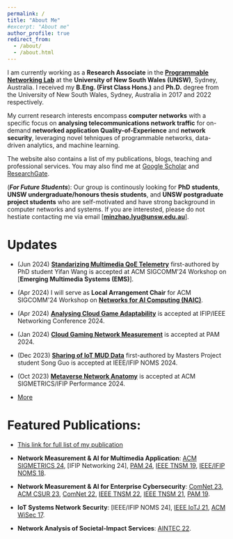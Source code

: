 ```yaml
---
permalink: /
title: "About Me"
#excerpt: "About me"
author_profile: true
redirect_from: 
  - /about/
  - /about.html
---
```


I am currently working as a **Research Associate** in the [**Programmable Networking Lab**](https://www.capabilities.unsw.edu.au/software-defined-networking-cyber-intelligence) at the **University of New South Wales (UNSW)**, Sydney, Australia.
I received my **B.Eng. (First Class Hons.)** and **Ph.D.** degree from the University of New South Wales, Sydney, Australia in 2017 and 2022 respectively. 

My current research interests encompass **computer networks** with a specific focus on **analysing telecommunications network traffic** for on-demand **networked application Quality-of-Experience** and **network security**, leveraging novel tehniques of programmable networks, data-driven analytics, and machine learning.


The website also contains a list of my publications, blogs, teaching and professional services. You may also find me at [Google Scholar](https://scholar.google.com.au/citations?hl=en&user=6oFRlVcAAAAJ) and [ResearchGate](https://www.researchgate.net/profile/Minzhao-Lyu).

(***For Future Students***): Our group is continously looking for **PhD students**, **UNSW undergraduate/honours thesis students**, and **UNSW postgraduate project students** who are self-motivated and have strong background in computer networks and systems. If you are interested, please do not hestiate contacting me via email [**minzhao.lyu@unsw.edu.au**].


Updates
======
* (Jun 2024) [**Standarizing Multimedia QoE Telemetry**](https://minzhaolyu.github.io/publications/) first-authored by PhD student Yifan Wang is accepted at ACM SIGCOMM'24 Workshop on [**Emerging Multimedia Systems (EMS)**].

* (Apr 2024) I will serve as **Local Arrangement Chair** for ACM SIGCOMM'24 Workshop on [**Networks for AI Computing (NAIC)**](https://conferences.sigcomm.org/sigcomm/2024/workshop/naic/).

* (Apr 2024) [**Analysing Cloud Game Adaptability**](https://minzhaolyu.github.io/publications/) is accepted at IFIP/IEEE Networking Conference 2024.

* (Jan 2024) [**Cloud Gaming Network Measurement**](https://minzhaolyu.github.io/publications/) is accepted at PAM 2024.

* (Dec 2023) [**Sharing of IoT MUD Data**](https://minzhaolyu.github.io/publications/) first-authored by Masters Project student Song Guo is accepted at IEEE/IFIP NOMS 2024.

* (Oct 2023) [**Metaverse Network Anatomy**](https://minzhaolyu.github.io/publications/) is accepted at ACM SIGMETRICS/IFIP Performance 2024.


* [More](https://minzhaolyu.github.io/update/)



Featured Publications:
======

* [This link for full list of my publication](https://minzhaolyu.github.io/publications/)

* **Network Measurement & AI for Multimedia Application**: [ACM SIGMETRICS 24](https://dl.acm.org/doi/10.1145/3626786), [IFIP Networking 24], [PAM 24](https://link.springer.com/chapter/10.1007/978-3-031-56249-5_3), [IEEE TNSM 19](https://ieeexplore.ieee.org/document/8765778), [IEEE/IFIP NOMS 18](https://ieeexplore.ieee.org/abstract/document/8406200).

* **Network Measurement & AI for Enterprise Cybersecurity**: [ComNet 23](https://doi.org/10.1016/j.comnet.2023.109873), [ACM CSUR 23](https://dl.acm.org/doi/abs/10.1145/3547331), [ComNet 22](https://www.sciencedirect.com/science/article/pii/S1389128622004212), [IEEE TNSM 22](https://ieeexplore.ieee.org/document/9951392), [IEEE TNSM 21](https://ieeexplore.ieee.org/abstract/document/9316919), [PAM 19](https://link.springer.com/chapter/10.1007/978-3-030-15986-3_9).

* **IoT Systems Network Security**: [IEEE/IFIP NOMS 24], [IEEE IoTJ 21](https://ieeexplore.ieee.org/abstract/document/9273056), [ACM WiSec 17](https://dl.acm.org/doi/abs/10.1145/3098243.3098264).

* **Network Analysis of Societal-Impact Services**: [AINTEC 22](https://dl.acm.org/doi/10.1145/3570748.3570749).



<!-- <script type="text/javascript" src="//rf.revolvermaps.com/0/0/1.js?i=56b90rck1lh&amp;s=310&amp;m=8&amp;v=true&amp;r=false&amp;b=000000&amp;n=true&amp;c=00ff6c" async="async"></script> -->
